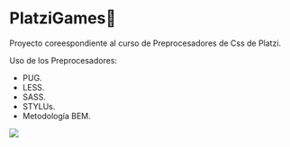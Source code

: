 # PlatziGames🖤

Proyecto coreespondiente al curso de Preprocesadores de Css de Platzi.

Uso de los Preprocesadores:

- PUG.
- LESS.
- SASS.
- STYLUs.
- Metodología BEM.


![](https://static.platzi.com/media/landing-projects/proyecto-preprocesadores.png)
